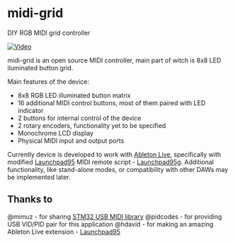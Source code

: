# midi-grid
DIY RGB MIDI grid controller

[![Video](https://img.youtube.com/vi/7otjcxH8tro/0.jpg)](https://youtu.be/7otjcxH8tro "Demo video")

midi-grid is an open source MIDI controller, main part of witch is 8x8 LED iluminated button grid.

Main features of the device:
- 8x8 RGB LED illuminated button matrix
- 16 additional MIDI control buttons, most of them paired with LED indicator
- 2 buttons for internal control of the device
- 2 rotary encoders, functionality yet to be specified
- Monochrome LCD display
- Physical MIDI input and output ports

Currently device is developed to work with [Ableton Live](https://www.ableton.com/en/live/), specifically with modified [Launchpad95](http://motscousus.com/stuff/2011-07_Novation_Launchpad_Ableton_Live_Scripts/) MIDI remote script - [Launchpad95g](https://github.com/zukaitis/Launchpad95g). Additional functionality, like stand-alone modes, or compatibility with other DAWs may be implemented later.

## Thanks to
@mimuz - for sharing [STM32 USB MIDI library](https://github.com/mimuz/mimuz-tuch)
@pidcodes - for providing USB VID/PID pair for this application
@hdavid - for making an amazing Ableton Live extension - [Launchpad95](https://github.com/hdavid/Launchpad95)
